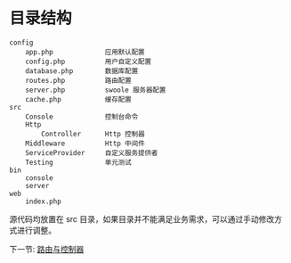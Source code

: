 # 目录结构 

```
config
    app.php             应用默认配置
    config.php          用户自定义配置
    database.php        数据库配置
    routes.php          路由配置
    server.php          swoole 服务器配置
    cache.php           缓存配置
src
    Console             控制台命令
    Http                
        Controller      Http 控制器
    Middleware          Http 中间件
    ServiceProvider     自定义服务提供者
    Testing             单元测试
bin
    console
    server
web
    index.php
```

源代码均放置在 src 目录，如果目录并不能满足业务需求，可以通过手动修改方式进行调整。

下一节: [路由与控制器](zh-cn/3.0/2-1-routing-and-controllers.md)

